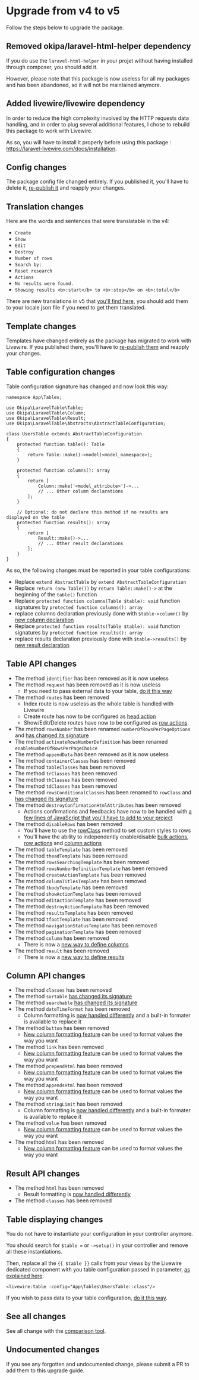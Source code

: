 # Upgrade from v4 to v5

Follow the steps below to upgrade the package.

## Removed okipa/laravel-html-helper dependency

If you do use the `laravel-html-helper` in your projet without having installed through composer, you should add it.

However, please note that this package is now useless for all my packages and has been abandoned, so it will not be maintained anymore.

## Added livewire/livewire dependency

In order to reduce the high complexity involved by the HTTP requests data handling, and in order to plug several additional features, I chose to rebuild this package to work with Livewire.

As so, you will have to install it properly before using this package : https://laravel-livewire.com/docs/installation.

## Config changes

The package config file changed entirely. If you published it, you'll have to delete it, [re-publish it](../../README.md#configuration) and reapply your changes.

## Translation changes

Here are the words and sentences that were translatable in the v4:
* `Create`
* `Show`
* `Edit`
* `Destroy`
* `Number of rows`
* `Search by:`
* `Reset research`
* `Actions`
* `No results were found.`
* `Showing results <b>:start</b> to <b>:stop</b> on <b>:total</b>`

There are new translations in v5 that [you'll find here](../../README.md#translations), you should add them to your locale json file if you need to get them translated.

## Template changes

Templates have changed entirely as the package has migrated to work with Livewire. If you published them, you'll have to [re-publish them](../../README.md#templates) and reapply your changes.

## Table configuration changes

Table configuration signature has changed and now look this way:

```
namespace App\Tables;

use Okipa\LaravelTable\Table;
use Okipa\LaravelTable\Column;
use Okipa\LaravelTable\Result;
use Okipa\LaravelTable\Abstracts\AbstractTableConfiguration;

class UsersTable extends AbstractTableConfiguration
{
    protected function table(): Table
    {
        return Table::make()->model(<model_namespace>);
    }

    protected function columns(): array
    {
        return [
            Column::make('<model_attribute>')->...
            // ... Other column declarations
        ];
    }
    
    // Optional: do not declare this method if no results are displayed on the table
    protected function results(): array
    {
        return [
            Result::make()->...
            // ... Other result declarations
        ];
    }
}
```

As so, the following changes must be reported in your table configurations:
* Replace `extend AbstractTable` by `extend AbstractTableConfiguration`
* Replace `return (new Table())` by `return Table::make()->` at the beginning of the `table()` function
* Replace `protected function columns(Table $table): void` function signatures by `protected function columns(): array`
* replace columns declaration previously done with `$table->column()` by [new column declaration](../../README.md#declare-columns-on-tables)
* Replace `protected function results(Table $table): void` function signatures by `protected function results(): array`
* replace results declaration previously done with `$table->results()` by [new result declaration](../../README.md#declare-results-on-tables)

## Table API changes

* The method `identifier` has been removed as it is now useless
* The method `request` has been removed as it is now useless
  * If you need to pass external data to your table, [do it this way](../../README.md#pass-external-data-to-your-tables)
* The method `routes` has been removed
  * Index route is now useless as the whole table is handled with Livewire
  * Create route has now to be configured as [head action](../../README.md#define-table-head-action)
  * Show/Edit/Delete routes have now to be configured as [row actions](../../README.md#define-table-row-actions)
* The method `rowsNumber` has been renamed `numberOfRowsPerPageOptions` and [has changed its signature](../../README.md#handle-tables-number-of-rows-per-page-pagination-and-navigation-status)
* The method `activateRowsNumberDefinition` has been renamed `enableNumberOfRowsPerPageChoice`
* The method `appendData` has been removed as it is now useless
* The method `containerClasses` has been removed
* The method `tableClasses` has been removed
* The method `trClasses` has been removed
* The method `thClasses` has been removed
* The method `tdClasses` has been removed
* The method `rowsConditionalClasses` has been renamed to `rowClass` and [has changed its signature](../../README.md#set-conditional-row-class)
* The method `destroyConfirmationHtmlAttributes` has been removed
  * Actions confirmations and feedbacks have now to be handled with [a few lines of JavaScript that you'll have to add to your project](../../README.md#set-up-a-few-lines-of-javascript)
* The method `disableRows` has been removed
  * You'll have to use the [rowClass](../../README.md#set-conditional-row-class) method to set custom styles to rows
  * You'll have the ability to independently enable/disable [bulk actions](../../README.md#define-table-bulk-actions), [row actions](../../README.md#define-table-row-actions) and [column actions](../../README.md#define-column-actions)
* The method `tableTemplate` has been removed
* The method `theadTemplate` has been removed
* The method `rowsSearchingTemplate` has been removed
* The method `rowsNumberDefinitionTemplate` has been removed
* The method `createActionTemplate` has been removed
* The method `columnTitlesTemplate` has been removed
* The method `tbodyTemplate` has been removed
* The method `showActionTemplate` has been removed
* The method `editActionTemplate` has been removed
* The method `destroyActionTemplate` has been removed
* The method `resultsTemplate` has been removed
* The method `tfootTemplate` has been removed
* The method `navigationStatusTemplate` has been removed
* The method `paginationTemplate` has been removed
* The method `column` has been removed
  * There is now a [new way to define columns](../../README.md#define-column-actions)
* The method `result` has been removed
  * There is now a [new way to define results](../../README.md#declare-results-on-tables)

## Column API changes

* The method `classes` has been removed
* The method `sortable` [has changed its signature](../../README.md#configure-columns-sorting)
* The method `searchable` [has changed its signature](../../README.md#configure-columns-searching)
* The method `dateTimeFormat` has been removed
  * Column formatting is [now handled differently](../../README.md#format-column-values) and a built-in formater is available to replace it
* The method `button` has been removed
  * [New column formatting feature](../../README.md#format-column-values) can be used to format values the way you want
* The method `link` has been removed
  * [New column formatting feature](../../README.md#format-column-values) can be used to format values the way you want
* The method `prependHtml` has been removed
  * [New column formatting feature](../../README.md#format-column-values) can be used to format values the way you want
* The method `appendsHtml` has been removed
  * [New column formatting feature](../../README.md#format-column-values) can be used to format values the way you want
* The method `stringLimit` has been removed
  * Column formatting is [now handled differently](../../README.md#format-column-values) and a built-in formater is available to replace it
* The method `value` has been removed
  * [New column formatting feature](../../README.md#format-column-values) can be used to format values the way you want
* The method `html` has been removed
  * [New column formatting feature](../../README.md#format-column-values) can be used to format values the way you want

## Result API changes

* The method `html` has been removed
  * Result formatting is [now handled differently](../../README.md#declare-results-on-tables)
* The method `classes` has been removed

## Table displaying changes

You do not have to instantiate your configuration in your controller anymore.

You should search for `$table =` or `->setup()` in your controller and remove all these instantiations.

Then, replace all the `{{ $table }}` calls from your views by the Livewire dedicated component with you table configuration passed in parameter, [as explained here](../../README.md#display-tables-in-views):

```blade
<livewire:table :config="App\Tables\UsersTable::class"/>
```

If you wish to pass data to your table configuration, [do it this way](../../README.md#pass-external-data-to-your-tables).

## See all changes

See all change with the [comparison tool](https://github.com/Okipa/laravel-table/compare/3.0.0...4.0.0).

## Undocumented changes

If you see any forgotten and undocumented change, please submit a PR to add them to this upgrade guide.

